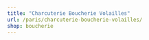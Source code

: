```yaml
---
title: "Charcuterie Boucherie Volailles"
url: /paris/charcuterie-boucherie-volailles/
shop: boucherie
---
```

